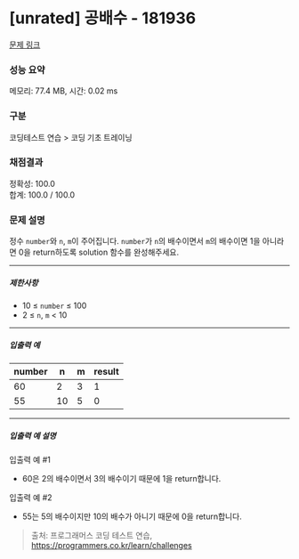 # [unrated] 공배수 - 181936 

[문제 링크](https://school.programmers.co.kr/learn/courses/30/lessons/181936) 

### 성능 요약

메모리: 77.4 MB, 시간: 0.02 ms

### 구분

코딩테스트 연습 > 코딩 기초 트레이닝

### 채점결과

정확성: 100.0<br/>합계: 100.0 / 100.0

### 문제 설명

<p>정수 <code>number</code>와 <code>n</code>, <code>m</code>이 주어집니다. <code>number</code>가 <code>n</code>의 배수이면서 <code>m</code>의 배수이면 1을 아니라면 0을 return하도록 solution 함수를 완성해주세요.</p>

<hr>

<h5>제한사항</h5>

<ul>
<li>10 ≤ <code>number</code> ≤ 100</li>
<li>2 ≤ <code>n</code>, <code>m</code> &lt; 10</li>
</ul>

<hr>

<h5>입출력 예</h5>
<table class="table">
        <thead><tr>
<th>number</th>
<th>n</th>
<th>m</th>
<th>result</th>
</tr>
</thead>
        <tbody><tr>
<td>60</td>
<td>2</td>
<td>3</td>
<td>1</td>
</tr>
<tr>
<td>55</td>
<td>10</td>
<td>5</td>
<td>0</td>
</tr>
</tbody>
      </table>
<hr>

<h5>입출력 예 설명</h5>

<p>입출력 예 #1</p>

<ul>
<li>60은 2의 배수이면서 3의 배수이기 때문에 1을 return합니다.</li>
</ul>

<p>입출력 예 #2</p>

<ul>
<li>55는 5의 배수이지만 10의 배수가 아니기 때문에 0을 return합니다.</li>
</ul>


> 출처: 프로그래머스 코딩 테스트 연습, https://programmers.co.kr/learn/challenges